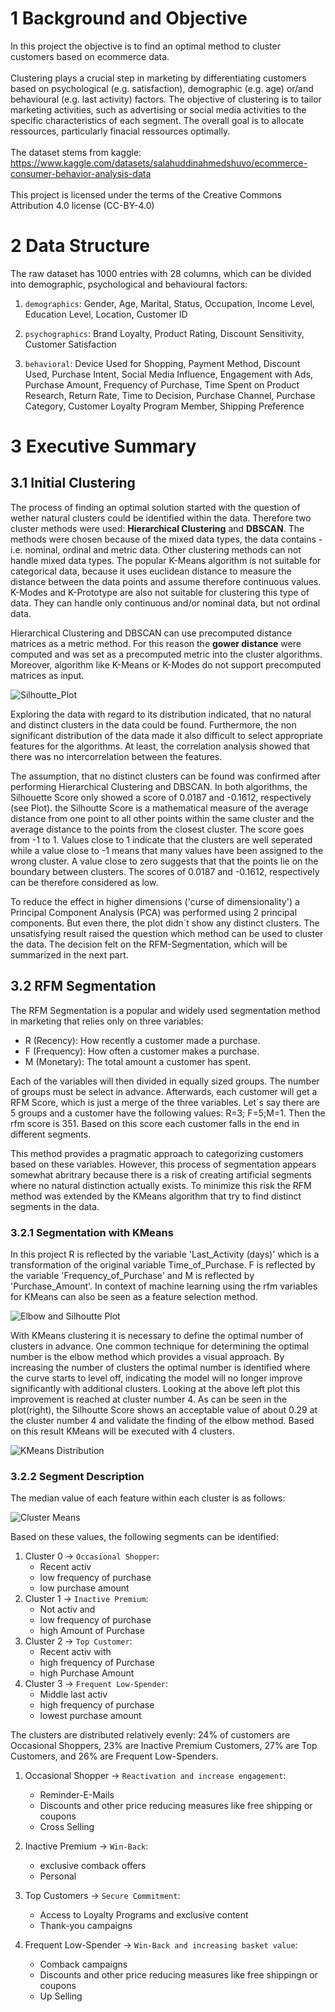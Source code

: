 # 1 Background and Objective
In this project the objective is to find an optimal method to cluster customers based on ecommerce data.
<br><br>
Clustering plays a crucial step in marketing by differentiating customers based on psychological (e.g. satisfaction), demographic (e.g. age) or/and behavioural (e.g. last activity) factors. The objective of clustering is to tailor marketing activities, such as advertising or social media activities to the specific characteristics of each segment. The overall goal is to allocate ressources, particularly finacial ressources optimally.
<br><br>
The dataset stems from kaggle: https://www.kaggle.com/datasets/salahuddinahmedshuvo/ecommerce-consumer-behavior-analysis-data
<br><br>
This project is licensed under the terms of the Creative Commons Attribution 4.0 license (CC-BY-4.0)


# 2 Data Structure

The raw dataset has 1000 entries with 28 columns, which can be divided into demographic, psychological and behavioural factors:

1. `demographics`: Gender, Age, Marital, Status, Occupation, Income Level, Education Level, Location, Customer ID

2. `psychographics`: Brand Loyalty, Product Rating, Discount Sensitivity, Customer Satisfaction 
 
3. `behavioral`: Device Used for Shopping, Payment Method, Discount Used, Purchase Intent, Social Media Influence, Engagement with Ads, Purchase Amount, Frequency of Purchase, Time Spent on Product Research, Return Rate, Time to Decision, Purchase Channel, Purchase Category, Customer Loyalty Program Member, Shipping Preference


# 3 Executive Summary
## 3.1 Initial Clustering
The process of finding an optimal solution started with the question of wether natural clusters could be identified within the data. Therefore two cluster methods were used: <b>Hierarchical Clustering</b> and <b>DBSCAN</b>. The methods were chosen because of the mixed data types, the data contains - i.e. nominal, ordinal and metric data. Other clustering methods can not handle mixed data types. The popular K-Means algorithm is not suitable for categorical data, because it uses euclidean distance to measure the distance between the data points and assume therefore continuous values. K-Modes and K-Prototype are also not suitable for clustering this type of data. They can handle only continuous and/or nominal data, but not ordinal data. 

Hierarchical Clustering and DBSCAN can use precomputed distance matrices as a metric method. For this reason the <b>gower distance</b> were computed and was set as a precomputed metric into the cluster algorithms. Moreover, algorithm like K-Means or K-Modes do not support precomputed matrices as input.

![Silhoutte_Plot](/assets/img/Silhoutte_Score_per_Sample.png)

Exploring the data with regard to its distribution indicated, that no natural and distinct clusters in the data could be found. Furthermore, the non significant distribution of the data made it also difficult to select appropriate features for the algorithms. At least, the correlation analysis showed that there was no intercorrelation between the features.

The assumption, that no distinct clusters can be found was confirmed after performing Hierarchical Clustering and DBSCAN. In both algorithms, the Silhouette Score only showed a score of 0.0187 and -0.1612, respectively (see Plot). the Silhoutte Score is a mathematical measure of the average distance from one point to all other points within the same cluster and the average distance to the points from the closest cluster. The score goes from -1 to 1. Values close to 1 indicate that the clusters are well seperated while a value close to -1 means that many values have been assigned to the wrong cluster. A value close to zero suggests that that the points lie on the boundary between clusters. The scores of 0.0187 and -0.1612, respectively can be therefore considered as low.

To reduce the effect in higher dimensions ('curse of dimensionality') a Principal Component Analysis (PCA) was performed using 2 principal components. But even there, the plot didn´t show any distinct clusters. The unsatisfying result raised the question which method can be used to cluster the data. The decision felt on the RFM-Segmentation, which will be summarized in the next part.


## 3.2 RFM Segmentation

The RFM Segmentation is a popular and widely used segmentation method in marketing that relies only on three variables:

* R (Recency): How recently a customer made a purchase.
* F (Frequency): How often a customer makes a purchase.
* M (Monetary): The total amount a customer has spent. 

Each of the variables will then divided in equally sized groups. The number of groups must be select in advance. Afterwards, each customer will get a RFM Score, which is just a merge of the three variables. Let´s say there are 5 groups and a customer have the following values: R=3; F=5;M=1. Then the rfm score is 351. Based on this score each customer falls in the end in different segments.

This method provides a pragmatic approach to categorizing customers based on these variables. However, this process of segmentation appears somewhat abritrary because there is a risk of creating artificial segments where no natural distinction actually exists. To minimize this risk the RFM method was extended by the KMeans algorithm that try to find distinct segments in the data.

### 3.2.1 Segmentation with KMeans

In this project R is reflected by the variable 'Last_Activity (days)' which is a transformation of the original variable Time_of_Purchase. F is reflected by the variable 'Frequency_of_Purchase' and M is reflected by 'Purchase_Amount'. In context of machine learning using the rfm variables for KMeans can also be seen as a feature selection method.

![Elbow and Silhoutte Plot](assets/img/Elbow_Silhoutte_Plot.png)

With KMeans clustering it is necessary to define the optimal number of clusters in advance. One common technique for determining the optimal number is the elbow method which provides a visual approach. By increasing the number of clusters the optimal number is identified where the curve starts to level off, indicating the model will no longer improve significantly with additional clusters. Looking at the above left plot this improvement is reached at cluster number 4. As can be seen in the plot(right), the Silhoutte Score shows an acceptable value of about 0.29 at the cluster number 4 and validate the finding of the elbow method. Based on this result KMeans will be executed with 4 clusters. 

![KMeans Distribution](/assets/img/KMeans_Distribution.png)


### 3.2.2 Segment Description

The median value of each feature within each cluster is as follows:

![Cluster Means](/assets/img/cluster_means.png)


Based on these values, the following segments can be identified:

1. Cluster 0 -> `Occasional Shopper`: 
    * Recent activ 
    * low frequency of purchase 
    * low purchase amount
2. Cluster 1 -> `Inactive Premium`: 
    * Not activ and 
    * low frequency of purchase 
    * high Amount of Purchase
3. Cluster 2 -> `Top Customer`: 
    * Recent activ with 
    * high frequency of Purchase 
    * high Purchase Amount
4. Cluster 3 -> `Frequent Low-Spender`: 
    * Middle last activ 
    * high frequency of purchase 
    * lowest purchase amount


The clusters are distributed relatively evenly: 24% of customers are Occasional Shoppers, 23% are Inactive Premium Customers, 27% are Top Customers, and 26% are Frequent Low-Spenders.

1. Occasional Shopper -> `Reactivation and increase engagement`: 
    * Reminder-E-Mails 
    * Discounts and other price reducing measures like free shipping or coupons
    * Cross Selling

2. Inactive Premium -> `Win-Back`:
    * exclusive comback offers
    * Personal 
    
3. Top Customers -> `Secure Commitment`: 
    * Access to Loyalty Programs and exclusive content
    * Thank-you campaigns

4. Frequent Low-Spender -> `Win-Back and increasing basket value`:
    * Comback campaigns
    * Discounts and other price reducing measures like free shippingn or coupons
    * Up Selling
    

